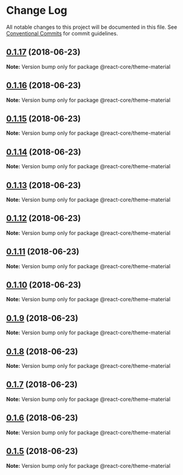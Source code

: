 # Change Log

All notable changes to this project will be documented in this file.
See [Conventional Commits](https://conventionalcommits.org) for commit guidelines.

<a name="0.1.17"></a>
## [0.1.17](https://github.com/react-core/react-core/compare/v0.1.16...v0.1.17) (2018-06-23)




**Note:** Version bump only for package @react-core/theme-material

<a name="0.1.16"></a>
## [0.1.16](https://github.com/react-core/react-core/compare/v0.1.15...v0.1.16) (2018-06-23)




**Note:** Version bump only for package @react-core/theme-material

<a name="0.1.15"></a>
## [0.1.15](https://github.com/react-core/react-core/compare/v0.1.14...v0.1.15) (2018-06-23)




**Note:** Version bump only for package @react-core/theme-material

<a name="0.1.14"></a>
## [0.1.14](https://github.com/react-core/react-core/compare/v0.1.13...v0.1.14) (2018-06-23)




**Note:** Version bump only for package @react-core/theme-material

<a name="0.1.13"></a>
## [0.1.13](https://github.com/react-core/react-core/compare/v0.1.12...v0.1.13) (2018-06-23)




**Note:** Version bump only for package @react-core/theme-material

<a name="0.1.12"></a>
## [0.1.12](https://github.com/react-core/react-core/compare/v0.1.11...v0.1.12) (2018-06-23)




**Note:** Version bump only for package @react-core/theme-material

<a name="0.1.11"></a>
## [0.1.11](https://github.com/react-core/react-core/compare/v0.1.10...v0.1.11) (2018-06-23)




**Note:** Version bump only for package @react-core/theme-material

<a name="0.1.10"></a>
## [0.1.10](https://github.com/react-core/react-core/compare/v0.1.9...v0.1.10) (2018-06-23)




**Note:** Version bump only for package @react-core/theme-material

<a name="0.1.9"></a>
## [0.1.9](https://github.com/react-core/react-core/compare/v0.1.8...v0.1.9) (2018-06-23)




**Note:** Version bump only for package @react-core/theme-material

<a name="0.1.8"></a>
## [0.1.8](https://github.com/react-core/react-core/compare/v0.1.7...v0.1.8) (2018-06-23)




**Note:** Version bump only for package @react-core/theme-material

<a name="0.1.7"></a>
## [0.1.7](https://github.com/react-core/react-core/compare/v0.1.6...v0.1.7) (2018-06-23)




**Note:** Version bump only for package @react-core/theme-material

<a name="0.1.6"></a>
## [0.1.6](https://github.com/react-core/react-core/compare/v0.1.5...v0.1.6) (2018-06-23)




**Note:** Version bump only for package @react-core/theme-material

<a name="0.1.5"></a>
## [0.1.5](https://github.com/react-core/react-core/compare/v0.1.4...v0.1.5) (2018-06-23)




**Note:** Version bump only for package @react-core/theme-material

